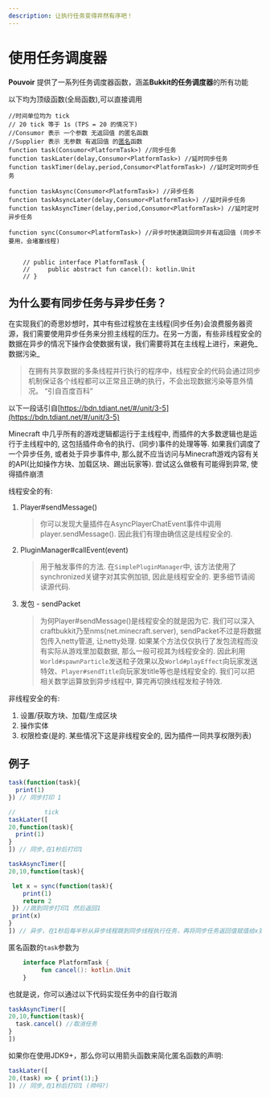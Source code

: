 ```yaml
---
description: 让执行任务变得井然有序吧！
---
```


# 使用任务调度器

**Pouvoir** 提供了一系列任务调度器函数，涵盖**Bukkit的任务调度器**的所有功能

以下均为顶级函数(全局函数),可以直接调用

<pre class="language-javascript"><code class="lang-javascript">//时间单位均为 tick
// 20 tick 等于 1s (TPS = 20 的情况下)
//Consumor 表示 一个参数 无返回值 的匿名函数
//Supplier 表示 无参数 有返回值 的<a data-footnote-ref href="#user-content-fn-1">匿名</a>函数
function task(Consumor&#x3C;PlatformTask>) //同步任务
function taskLater(delay,Consumor&#x3C;PlatformTask>) //延时同步任务
function taskTimer(delay,period,Consumor&#x3C;PlatformTask>) //延时定时同步任务

function taskAsync(Consumor&#x3C;PlatformTask>) //异步任务
function taskAsyncLater(delay,Consumor&#x3C;PlatformTask>) //延时异步任务
function taskAsyncTimer(delay,period,Consumor&#x3C;PlatformTask>) //延时定时异步任务

function sync(Consumor&#x3C;PlatformTask>) //异步时快速跳回同步并有返回值 (同步不要用，会堵塞线程)


    // public interface PlatformTask {
    //     public abstract fun cancel(): kotlin.Unit
    // }
</code></pre>

## 为什么要有同步任务与异步任务？

在实现我们的奇思妙想时，其中有些过程放在主线程(同步任务)会浪费服务器资源，我们需要使用异步任务来分担主线程的压力。在另一方面，有些非线程安全的数据在异步的情况下操作会使数据有误，我们需要将其在主线程上进行，来避免_数据污染_

> 在拥有共享数据的多条线程并行执行的程序中，线程安全的代码会通过同步机制保证各个线程都可以正常且正确的执行，不会出现数据污染等意外情况。 “引自百度百科”

以下一段话引自[https://bdn.tdiant.net/#/unit/3-5](https://bdn.tdiant.net/#/unit/3-5)

Minecraft 中几乎所有的游戏逻辑都运行于主线程中, 而插件的大多数逻辑也是运行于主线程中的, 这包括插件命令的执行、(同步)事件的处理等等. 如果我们调度了一个异步任务, 或者处于异步事件中, 那么就不应当访问与Minecraft游戏内容有关的API(比如操作方块、加载区块、踢出玩家等). 尝试这么做极有可能得到异常, 使得插件崩溃

线程安全的有:

1.  Player#sendMessage()

    > 你可以发现大量插件在AsyncPlayerChatEvent事件中调用player.sendMessage(). 因此我们有理由确信这是线程安全的.
2.  PluginManager#callEvent(event)

    > 用于触发事件的方法. 在`SimplePluginManager`中, 该方法使用了synchronized关键字对其实例加锁, 因此是线程安全的. 更多细节请阅读源代码.
3.  发包 - sendPacket

    > 为何Player#sendMessage()是线程安全的就是因为它. 我们可以深入craftbukkit乃至nms(net.minecraft.server), sendPacket不过是将数据包传入netty管道, 让netty处理. 如果某个方法仅仅执行了发包流程而没有实际从游戏里加载数据, 那么一般可视其为线程安全的. 因此利用`World#spawnParticle`发送粒子效果以及`World#playEffect`向玩家发送特效、`Player#sendTitle`向玩家发title等也是线程安全的. 我们可以把相关数学运算放到异步线程中, 算完再切换线程发粒子特效.

非线程安全的有:

1. 设置/获取方块、加载/生成区块
2. 操作实体
3. 权限检查(是的. 某些情况下这是非线程安全的, 因为插件一同共享权限列表)

## 例子

```javascript
task(function(task){
  print(1)
}) // 同步打印 1

//        tick
taskLater([
20,function(task){
  print(1)
}
]) // 同步,在1秒后打印1

taskAsyncTimer([
20,10,function(task){

 let x = sync(function(task){
    print(1)
    return 2
 }) //跳到同步打印1 然后返回1
 print(x)
}
]) // 异步，在1秒后每半秒从异步线程跳到同步线程执行任务，再将同步任务返回值赋值给x变量，并打印


```

匿名函数的`task`参数为&#x20;

```kotlin
    interface PlatformTask {
         fun cancel(): kotlin.Unit
    }
```

也就是说，你可以通过以下代码实现任务中的自行取消

```javascript
taskAsyncTimer([
20,10,function(task){
  task.cancel() //取消任务
}
])
```

如果你在使用JDK9+，那么你可以用箭头函数来简化匿名函数的声明:

```javascript
taskLater([
20,(task) => { print(1);}
]) // 同步,在1秒后打印1 (帅吗?)
```

[^1]: 
